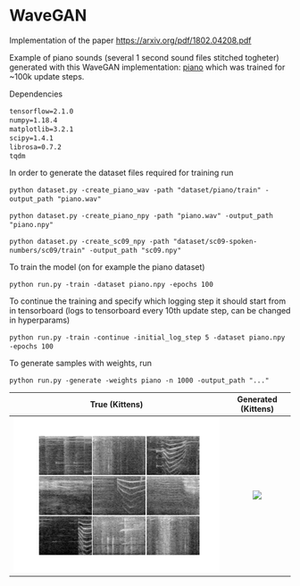 # WaveGAN
Implementation of the paper https://arxiv.org/pdf/1802.04208.pdf



Example of piano sounds (several 1 second sound files stitched togheter) generated with this WaveGAN implementation: [piano](https://soundcloud.com/max-holmberg-2/generated-piano-with-wavegan/s-e8zHof7Ejbs) which was trained for ~100k update steps.

Dependencies
```
tensorflow=2.1.0
numpy=1.18.4
matplotlib=3.2.1
scipy=1.4.1
librosa=0.7.2
tqdm
```


In order to generate the dataset files required for training run
```
python dataset.py -create_piano_wav -path "dataset/piano/train" -output_path "piano.wav"
```
```
python dataset.py -create_piano_npy -path "piano.wav" -output_path "piano.npy"
```
```
python dataset.py -create_sc09_npy -path "dataset/sc09-spoken-numbers/sc09/train" -output_path "sc09.npy"
```

To train the model (on for example the piano dataset)

```
python run.py -train -dataset piano.npy -epochs 100
```

To continue the training and specify which logging step it should start from in tensorboard (logs to tensorboard every 10th update step, can be changed in hyperparams)
```
python run.py -train -continue -initial_log_step 5 -dataset piano.npy -epochs 100
```

To generate samples with weights, run
```
python run.py -generate -weights piano -n 1000 -output_path "..."
```


True (Kittens)             |  Generated (Kittens)
:-------------------------:|:-------------------------:
![](spectrogram/kittens_random_spectrogram.png)   |  ![](kittens_gen_random_spectrogram.png)
